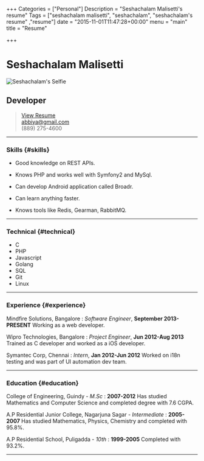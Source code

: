 +++
Categories = ["Personal"]
Description = "Seshachalam Malisetti's resume"
Tags = ["seshachalam malisetti", "seshachalam", "seshachalam's resume" ,"resume"]
date = "2015-11-01T11:47:28+00:00"
menu = "main"
title = "Resume"

+++

# Seshachalam Malisetti
![Seshachalam's Selfie](http://i.imgur.com/w5DFcCr.jpg)
## Developer

> [View Resume](https://docs.google.com/document/d/1gYP1TJKJ09wxehulrmUQKWI-k_Xp13RGBMQJRxDsMrk/edit?usp=sharing "Seshu's Resume")  
> [abbiya@gmail.com](abbiya@gmail.com)  
> (889) 275-4600

------

### Skills {#skills}

* Good knowledge on REST APIs.

* Knows PHP and works well with Symfony2 and MySql.

* Can develop Android application called Broadr.

* Can learn anything faster.

* Knows tools like Redis, Gearman, RabbitMQ.

-------

### Technical {#technical}

* C
* PHP
* Javascript
* Golang
* SQL
* Git
* Linux

------

### Experience {#experience}

Mindfire Solutions, Bangalore
: *Software Engineer*,
  __September 2013-PRESENT__
  Working as a web developer.

Wipro Technologies, Bangalore
: *Project Engineer*,
  __Jun 2012-Aug 2013__
  Trained as C developer and worked as a iOS developer.
  
Symantec Corp, Chennai
: *Intern*,
  __Jan 2012-Jun 2012__
  Worked on i18n testing and was part of UI automation dev team.

------

### Education {#education}

College of Engineering, Guindy - *M.Sc*
: __2007-2012__
  Has studied Mathematics and Computer Science and completed degree with 7.6 CGPA.

A.P Residential Junior College, Nagarjuna Sagar - *Intermediate*
: __2005-2007__
  Has studied Mathematics, Physics, Chemistry and completed with 95.8%.
  
A.P Residential School, Puligadda - *10th*
: __1999-2005__
  Completed with 93.2%.

------
